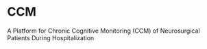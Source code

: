 # CCM
A Platform for Chronic Cognitive Monitoring (CCM) of Neurosurgical Patients During Hospitalization

